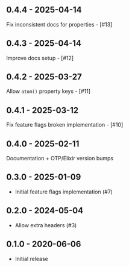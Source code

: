 ## 0.4.4 - 2025-04-14

Fix inconsistent docs for properties - [#13]

## 0.4.3 - 2025-04-14

Improve docs setup - [#12]

## 0.4.2 - 2025-03-27

Allow `atom()` property keys - [#11]

## 0.4.1 - 2025-03-12

Fix feature flags broken implementation - [#10]

## 0.4.0 - 2025-02-11

Documentation + OTP/Elixir version bumps

## 0.3.0 - 2025-01-09

- Initial feature flags implementation (#7)

## 0.2.0 - 2024-05-04

- Allow extra headers (#3)

## 0.1.0 - 2020-06-06

- Initial release
